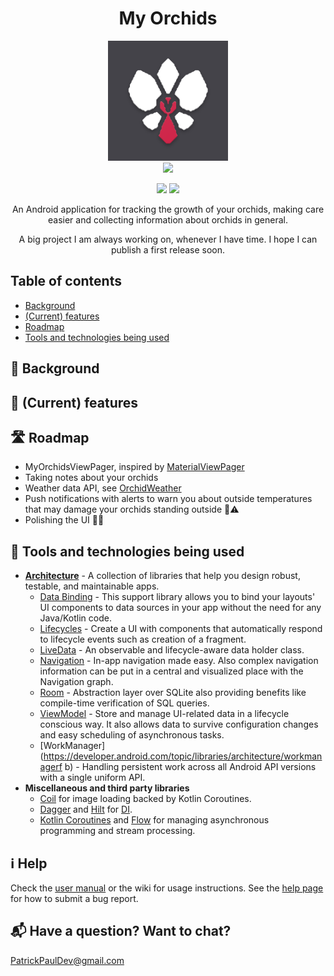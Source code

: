 <h1 align="center">My Orchids</h1>
<p align="center">
    <img alt="MyOrchids" src="myorchids_logo.jpg"/>
    <br>
    <!-- This and other base64 flags are available at https://www.phoca.cz/cssflags/ -->
    <a href="https://github.com/PatrickTheDev/MyOrchids/blob/main/.github/README_de.md">
        <img height="20px" src="https://img.shields.io/badge/DE-flag.svg?color=555555&style=flat&logo=data:image/svg+xml;base64,PHN2ZyB3aWR0aD0iMTAwMCIgeG1sbnM9Imh0dHA6Ly93d3cudzMub3JnLzIwMDAvc3ZnIiBoZWlnaHQ9IjYwMCIgdmlld0JveD0iMCAwIDUgMyI+DQo8cGF0aCBkPSJtMCwwaDV2M2gtNXoiLz4NCjxwYXRoIGZpbGw9IiNkMDAiIGQ9Im0wLDFoNXYyaC01eiIvPg0KPHBhdGggZmlsbD0iI2ZmY2UwMCIgZD0ibTAsMmg1djFoLTV6Ii8+DQo8L3N2Zz4NCg==">
    </a>
</p>

<p align="center">
    <!-- This and other shields are available at https://shields.io/ -->
    <img src="https://img.shields.io/badge/OS-Android-green?style=flat&logo=android"/>
    <img src="https://img.shields.io/badge/API-21%2B-brightgreen.svg?style=flat"/>
</p>

<p align="center">An Android application for tracking the growth of your orchids, making care easier and collecting information about orchids in general.</p>
<p align="center">A big project I am always working on, whenever I have time. I hope I can publish a first release soon.</p>

## Table of contents
<!--ts-->
* [Background](#-background)
* [(Current) features](#-current-features)
* [Roadmap](#-roadmap)
* [Tools and technologies being used](#-tools-and-technologies-being-used)
<!--te-->

## 📜 Background

## 🎯 (Current) features

## 🛣️ Roadmap
- MyOrchidsViewPager, inspired by [MaterialViewPager](https://github.com/florent37/MaterialViewPager)
- Taking notes about your orchids
- Weather data API, see [OrchidWeather]()
- Push notifications with alerts to warn you about outside temperatures that may damage your orchids standing outside 🥶⚠️
- Polishing the UI 💅✨

## 🧰 Tools and technologies being used
- [**Architecture**][0] - A collection of libraries that help you design robust, testable, and maintainable apps.
  - [Data Binding][1] - This support library allows you to bind your layouts' UI components to data sources in your app without the need for any Java/Kotlin code.
  - [Lifecycles][2] - Create a UI with components that automatically respond to lifecycle events such as creation of a fragment.
  - [LiveData](https://developer.android.com/topic/libraries/architecture/livedata) - An observable and lifecycle-aware data holder class.
  - [Navigation](https://developer.android.com/guide/navigation) - In-app navigation made easy. Also complex navigation information can be put in a central and visualized place with the Navigation graph.
  - [Room](https://developer.android.com/training/data-storage/room) - Abstraction layer over SQLite also providing benefits like compile-time verification of SQL queries.
  - [ViewModel](https://developer.android.com/topic/libraries/architecture/viewmodel) - Store and manage UI-related data in a lifecycle conscious way. It also allows data to survive configuration changes and easy scheduling of asynchronous tasks.
  - [WorkManager](https://developer.android.com/topic/libraries/architecture/workmanagerf b) - Handling persistent work across all Android API versions with a single uniform API.
- **Miscellaneous and third party libraries**
  - [Coil][9] for image loading backed by Kotlin Coroutines.
  - [Dagger](https://dagger.dev/dev-guide/) and [Hilt](https://dagger.dev/hilt/) for [DI](https://developer.android.com/training/dependency-injection).
  - [Kotlin Coroutines][10] and [Flow][11] for managing asynchronous programming and stream processing.

[0]: https://developer.android.com/topic/architecture
[1]: https://developer.android.com/topic/libraries/data-binding/
[2]: https://developer.android.com/topic/libraries/architecture/lifecycle
[9]: https://github.com/coil-kt/coil
[10]: https://kotlinlang.org/docs/coroutines-overview.html
[11]: https://kotlinlang.org/docs/flow.html

## ℹ️ Help
Check the [user manual]() or the wiki for usage instructions. 
See the [help page]() for how to submit a bug report.

## 📬 Have a question? Want to chat?
PatrickPaulDev@gmail.com
